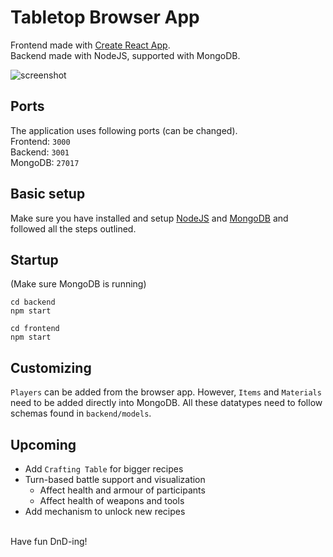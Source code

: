 # Tabletop Browser App

Frontend made with [Create React App](https://github.com/facebook/create-react-app).<br/>
Backend made with NodeJS, supported with MongoDB.

![screenshot](https://github.com/tanmayband/tabletop/blob/master/frontend_screenshot.png?raw=true)

## Ports
The application uses following ports (can be changed).<br/>
Frontend: `3000`<br/>
Backend: `3001`<br/>
MongoDB: `27017`

## Basic setup
Make sure you have installed and setup [NodeJS](https://nodejs.org) and [MongoDB](https://docs.mongodb.com/manual/administration/install-community/) and followed all the steps outlined.

## Startup
(Make sure MongoDB is running)

```
cd backend
npm start
```
```
cd frontend
npm start
```

## Customizing
`Players` can be added from the browser app.
However, `Items` and `Materials` need to be added directly into MongoDB. All these datatypes need to follow schemas found in `backend/models`.

## Upcoming
- Add `Crafting Table` for bigger recipes
- Turn-based battle support and visualization
    - Affect health and armour of participants
    - Affect health of weapons and tools
- Add mechanism to unlock new recipes


<br/>
Have fun DnD-ing!
